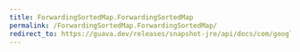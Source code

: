 ```yaml
---
title: ForwardingSortedMap.ForwardingSortedMap
permalink: /ForwardingSortedMap.ForwardingSortedMap/
redirect_to: https://guava.dev/releases/snapshot-jre/api/docs/com/google/common/collect/ForwardingSortedMap.html#ForwardingSortedMap--
---
```

